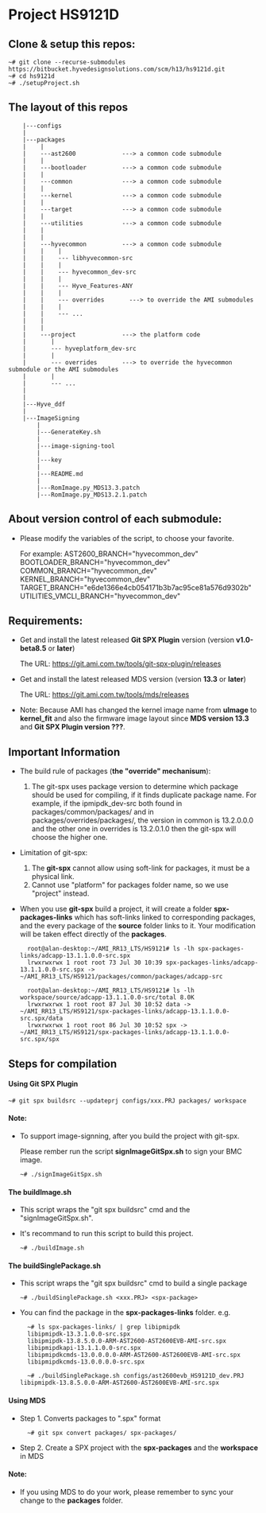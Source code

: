 # Project HS9121D

## Clone & setup this repos:
    ~# git clone --recurse-submodules https://bitbucket.hyvedesignsolutions.com/scm/h13/hs9121d.git
    ~# cd hs9121d
    ~# ./setupProject.sh

## The layout of this repos

        |---configs
        |
        |---packages
        |    |
        |    ---ast2600             ---> a common code submodule
        |    |
        |    ---bootloader          ---> a common code submodule
        |    |
        |    ---common              ---> a common code submodule
        |    |
        |    ---kernel              ---> a common code submodule
        |    |
        |    ---target              ---> a common code submodule
        |    |
        |    ---utilities           ---> a common code submodule
        |    |
        |    |
        |    ---hyvecommon          ---> a common code submodule
        |    |    |
        |    |    --- libhyvecommon-src
        |    |    |
        |    |    --- hyvecommon_dev-src
        |    |    |
        |    |    --- Hyve_Features-ANY
        |    |    |
        |    |    --- overrides       ---> to override the AMI submodules
        |    |    |
        |    |    --- ...
        |    |
        |    |
        |    ---project             ---> the platform code
        |       |
        |       --- hyveplatform_dev-src
        |       |
        |       --- overrides       ---> to override the hyvecommon submodule or the AMI submodules
        |       |
        |       --- ...
        |
        |
        |---Hyve_ddf
        |
        |---ImageSigning
            |
            |---GenerateKey.sh
            |
            |---image-signing-tool
            |
            |---key
            |
            |---README.md
            |
            |---RomImage.py_MDS13.3.patch
            |---RomImage.py_MDS13.2.1.patch


## About version control of each submodule:
- Please modify the variables of the script, to choose your favorite.

  For example:
        AST2600_BRANCH="hyvecommon_dev"
        BOOTLOADER_BRANCH="hyvecommon_dev"
        COMMON_BRANCH="hyvecommon_dev"
        KERNEL_BRANCH="hyvecommon_dev"
        TARGET_BRANCH="e6de1366e4cb054171b3b7ac95ce81a576d9302b"
        UTILITIES_VMCLI_BRANCH="hyvecommon_dev"

## Requirements:
- Get and install the latest released **Git SPX Plugin** version (version **v1.0-beta8.5** or **later**)
  
  The URL: https://git.ami.com.tw/tools/git-spx-plugin/releases

- Get and install the latest released MDS version (version **13.3** or **later**)
  
  The URL: https://git.ami.com.tw/tools/mds/releases

- Note:
  Because AMI has changed the kernel image name from **uImage** to **kernel_fit** and also the firmware image layout since **MDS version 13.3** and **Git SPX Plugin version ???**.


## Important Information
- The build rule of packages (**the "override" mechanisum**):
    1. The git-spx uses package version to determine which package should be used for compiling,
    if it finds duplicate package name.
    For example, if the ipmipdk_dev-src both found in packages/common/packages/ and in packages/overrides/packages/,
    the version in common is 13.2.0.0.0 and the other one in overrides is 13.2.0.1.0
    then the git-spx will choose the higher one.

- Limitation of git-spx:
    1. The **git-spx** cannot allow using soft-link for packages, it must be a physical link.
    2. Cannot use "platform" for packages folder name, so we use "project" instead.

- When you use **git-spx** build a project, it will create a folder **spx-packages-links** which has soft-links linked to corresponding packages, and the every package of the **source** folder links to it.
Your modification will be taken effect directly of the **packages**.


        root@alan-desktop:~/AMI_RR13_LTS/HS9121# ls -lh spx-packages-links/adcapp-13.1.1.0.0-src.spx
        lrwxrwxrwx 1 root root 73 Jul 30 10:39 spx-packages-links/adcapp-13.1.1.0.0-src.spx -> ~/AMI_RR13_LTS/HS9121/packages/common/packages/adcapp-src

        root@alan-desktop:~/AMI_RR13_LTS/HS9121# ls -lh workspace/source/adcapp-13.1.1.0.0-src/total 8.0K
        lrwxrwxrwx 1 root root 87 Jul 30 10:52 data -> ~/AMI_RR13_LTS/HS9121/spx-packages-links/adcapp-13.1.1.0.0-src.spx/data
        lrwxrwxrwx 1 root root 86 Jul 30 10:52 spx -> ~/AMI_RR13_LTS/HS9121/spx-packages-links/adcapp-13.1.1.0.0-src.spx/spx



## Steps for compilation

#### Using Git SPX Plugin

    ~# git spx buildsrc --updateprj configs/xxx.PRJ packages/ workspace

#### Note:
- To support image-signning, after you build the project with git-spx.

  Please rember run the script **signImageGitSpx.sh** to sign your BMC image.

      ~# ./signImageGitSpx.sh

#### The **buildImage.sh**
- This script wraps the "git spx buildsrc" cmd and the "signImageGitSpx.sh".

- It's recommand to run this script to build this project.

      ~# ./buildImage.sh


#### The **buildSinglePackage.sh**
- This script wraps the "git spx buildsrc" cmd to build a single package

      ~# ./buildSinglePackage.sh <xxx.PRJ> <spx-package>

- You can find the package in the **spx-packages-links** folder.
  e.g.

        ~# ls spx-packages-links/ | grep libipmipdk
        libipmipdk-13.3.1.0.0-src.spx
        libipmipdk-13.8.5.0.0-ARM-AST2600-AST2600EVB-AMI-src.spx
        libipmipdkapi-13.1.1.0.0-src.spx
        libipmipdkcmds-13.0.0.0.0-ARM-AST2600-AST2600EVB-AMI-src.spx
        libipmipdkcmds-13.0.0.0.0-src.spx

        ~# ./buildSinglePackage.sh configs/ast2600evb_HS9121D_dev.PRJ libipmipdk-13.8.5.0.0-ARM-AST2600-AST2600EVB-AMI-src.spx


#### Using MDS

- Step 1. Converts packages to ".spx" format

	    ~# git spx convert packages/ spx-packages/

- Step 2. Create a SPX project with the **spx-packages** and the **workspace** in MDS

#### Note:
- If you using MDS to do your work, please remember to sync your change to the **packages** folder.


